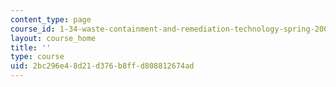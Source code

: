 ```yaml
---
content_type: page
course_id: 1-34-waste-containment-and-remediation-technology-spring-2004
layout: course_home
title: ''
type: course
uid: 2bc296e4-8d21-d376-b8ff-d808812674ad
---
```


